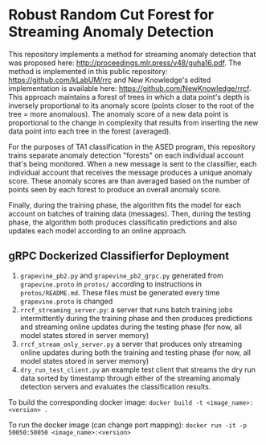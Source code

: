 # Robust Random Cut Forest for Streaming Anomaly Detection

This repository implements a method for streaming anomaly detection that was proposed here: 
http://proceedings.mlr.press/v48/guha16.pdf. The method is implemented in this public repository: https://github.com/kLabUM/rrc and New Knowledge's edited implementation is available here: https://github.com/NewKnowledge/rrcf. This approach maintains a forest of trees in which a data point's depth is inversely proportional to its anomaly score (points closer to the root of the tree = more anomalous). The anomaly score of a new data point is proportional to the change in complexity that results from inserting the new data point into each tree in the forest (averaged).

For the purposes of TA1 classification in the ASED program, this repository trains separate  anomaly detection "forests" on each individual account that's being monitored. When a new message is sent to the classifier, each individual account that receives the message produces a unique anomaly score. These anomaly scores are than averaged based on the number of points seen by each forest to produce an overall anomaly score. 

Finally, during the training phase, the algorithm fits the model for each account on batches of training data (messages). Then, during the testing phase, the algorithm both produces classificatin predictions and also updates each model according to an online approach. 

## gRPC Dockerized Classifierfor Deployment

1) `grapevine_pb2.py` and `grapevine_pb2_grpc.py` generated from `grapevine.proto` in `protos/` according to instructions in `protos/README.md`. These files must be generated every time `grapevine.proto` is changed
2) `rrcf_streaming_server.py`: a server that runs batch training jobs intermittently during the training phase and then produces predictions and streaming online updates during the testing phase (for now, all model states stored in server memory)
3) `rrcf_stream_only_server.py` a server that produces only streaming online updates during both the training and testing phase (for now, all model states stored in server memory)
4) `dry_run_test_client.py` an example test client that streams the dry run data sorted by timestamp through either of the streaming anomaly detection servers and evaluates the classification results. 
 
To build the corresponding docker image:
`docker build -t <image_name>:<version> .`

To run the docker image (can change port mapping):
`docker run -it -p 50050:50050 <image_name>:<version>`


